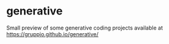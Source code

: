 # generative
Small preview of some generative coding projects available at https://gruppjo.github.io/generative/
